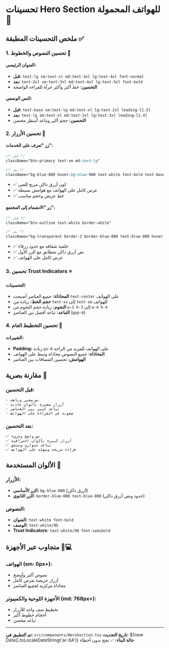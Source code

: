# تحسينات Hero Section للهواتف المحمولة 📱

## ملخص التحسينات المطبقة ✅

### 1. **تحسين النصوص والخطوط** 📝

#### العنوان الرئيسي:
- **قبل:** `text-lg sm:text-xl md:text-3xl lg:text-4xl font-normal`
- **بعد:** `text-2xl sm:text-3xl md:text-4xl lg:text-5xl font-bold`
- **التحسين:** خط أكبر وأكثر جرأة للقراءة الواضحة

#### النص الوصفي:
- **قبل:** `text-base sm:text-lg md:text-xl lg:text-2xl leading-[1.5]`
- **بعد:** `text-lg sm:text-xl md:text-2xl lg:text-3xl leading-[1.4]`
- **التحسين:** حجم أكبر وتباعد أسطر محسن

### 2. **تحسين الأزرار** 🎨

#### زر "تعرف على الخدمات":
```css
/* قبل */
className="btn-primary text-sm md:text-lg"

/* بعد */
className="bg-blue-800 hover:bg-blue-900 text-white font-bold text-base md:text-lg px-8 md:px-10 py-4 md:py-5 rounded-xl"
```
- ✅ لون أزرق داكن مريح للعين
- ✅ عرض كامل على الهواتف مع هوامش بسيطة
- ✅ خط عريض وحجم مناسب

#### زر "الانضمام إلى المجتمع":
```css
/* قبل */
className="btn-outline text-white border-white"

/* بعد */
className="bg-transparent border-2 border-blue-800 text-blue-800 hover:bg-blue-800 hover:text-white font-bold bg-white/95"
```
- ✅ خلفية شفافة مع حدود زرقاء
- ✅ نص أزرق داكن متطابق مع الزر الأول
- ✅ عرض كامل على الهواتف

### 3. **تحسين Trust Indicators** ⭐

#### التحسينات:
- **المحاذاة:** جميع العناصر أصبحت `text-center` على الهواتف
- **حجم الخط:** زيادة من `text-xs` إلى `text-sm` للهواتف
- **النجوم:** زيادة حجم النجوم من `w-3 h-3` إلى `w-4 h-4`
- **التباعد:** تباعد أفضل بين العناصر (`gap-6`)

### 4. **تحسين التخطيط العام** 📐

#### التغييرات:
- **Padding:** زيادة `px-6` على الهواتف للمزيد من الراحة
- **المحاذاة:** جميع النصوص محاذاة وسط على الهواتف
- **الهوامش:** تحسين المسافات بين العناصر

## مقارنة بصرية 👀

### قبل التحسين:
```
- نص صغير وباهت
- أزرار صغيرة بألوان عادية  
- تباعد كبير بين العناصر
- صعوبة في القراءة على الهواتف
```

### بعد التحسين:
```
✅ نص واضح وجريء
✅ أزرار كبيرة بألوان احترافية
✅ تباعد متوازن ومنسق
✅ قراءة مريحة وسهلة على الهواتف
```

## الألوان المستخدمة 🎨

### الأزرار:
- **الزر الأساسي:** `bg-blue-800` (أزرق داكن)
- **الزر الثانوي:** `border-blue-800 text-blue-800` (حدود ونص أزرق داكن)

### النصوص:
- **العنوان:** `text-white font-bold`
- **الوصف:** `text-white/95`
- **Trust Indicators:** `text-white/90 font-semibold`

## متجاوب عبر الأجهزة 📱💻

### الهواتف (sm: 0px+):
- نصوص أكبر وأوضح
- أزرار عريضة بعرض كامل
- محاذاة مركزية لجميع العناصر

### الأجهزة اللوحية والكمبيوتر (md: 768px+):
- تخطيط صف واحد للأزرار
- أحجام خطوط أكبر
- تباعد محسن

---

**تم التطبيق في:** `src/components/HeroSection.tsx`
**تاريخ التحديث:** ${new Date().toLocaleDateString('ar-SA')}
**حالة البناء:** ✅ نجح بدون أخطاء
